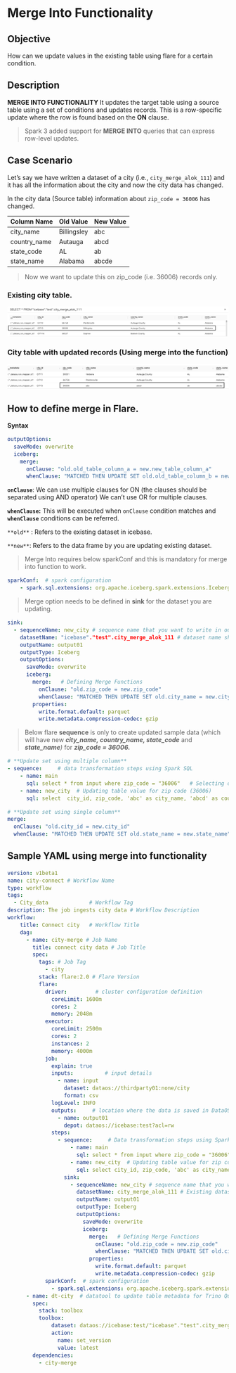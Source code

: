 # Merge Into Functionality


## Objective

How can we update values in the existing table using flare for a certain condition.

## Description

**MERGE INTO FUNCTIONALITY**
It updates the target table using a source table using a set of conditions and updates records. This is a row-specific update where the row is found based on the **ON** clause.

> Spark 3 added support for **MERGE INTO** queries that can express row-level updates.
> 

## Case Scenario

Let’s say we have written a dataset of a city (i.e., `city_merge_alok_111`) and it has all the information about the city and now the city data has changed.

In the city data (Source table) information about  `zip_code = 36006` has changed.

| Column Name | Old Value | New Value |
| --- | --- | --- |
| city_name | Billingsley | abc |
| country_name | Autauga | abcd |
| state_code | AL | ab |
| state_name | Alabama | abcde |

> Now we want to update this on zip_code (i.e. 36006) records only.
> 

### Existing city table.

![Screen Shot 2022-06-02 at 1.08.49 AM.png](./merge_into_functionality/screen_shot_2022-06-02_at_1.08.49_am.png)

### City table with updated records (Using merge into the function)

![Screen Shot 2022-06-02 at 1.21.52 AM.png](./merge_into_functionality/screen_shot_2022-06-02_at_1.21.52_am.png)

## How to define merge in Flare.

**Syntax** 

```yaml
outputOptions:
  saveMode: overwrite
  iceberg:
    merge:
      onClause: "old.old_table_column_a = new.new_table_column_a"
      whenClause: "MATCHED THEN UPDATE SET old.old_table_column_b = new.old_table_column_b"
```

**`onClause`**: We can use multiple clauses for ON (the clauses should be separated using AND operator) We can’t use OR for multiple clauses.

**`whenClause`:**  This will be executed when `onClause` condition matches and **`whenClause`** conditions can be referred.

`**old**` : Refers to the existing dataset in icebase.

`**new**`: Refers to the data frame by you are updating existing dataset.

> Merge Into requires below sparkConf and this is mandatory for merge into function to work.
> 

```yaml
sparkConf:  # spark configuration 
    - spark.sql.extensions: org.apache.iceberg.spark.extensions.IcebergSparkSessionExtensions  # mandatory for merge into
```

> Merge option needs to be defined in **sink** for the dataset you are updating.
> 

```yaml
sink:
  - sequenceName: new_city # sequence name that you want to write in output location 
    datasetName: "icebase"."test".city_merge_alok_111 # dataset name shown in workbench 
    outputName: output01 
    outputType: Iceberg 
    outputOptions: 
      saveMode: overwrite 
      iceberg: 
        merge:   # Defining Merge Functions 
          onClause: "old.zip_code = new.zip_code"    
          whenClause: "MATCHED THEN UPDATE SET old.city_name = new.city_name,old.county_name = new.county_name,old.state_code = new.state_code,old.state_name = new.state_name" 
        properties: 
          write.format.default: parquet 
          write.metadata.compression-codec: gzip
```

> Below flare **sequence** is only to create updated sample data (which will have new ***city_name, country_name, state_code*** and ***state_name**)* for ***zip_code = 36006.***
> 

```yaml
# **Update set using multiple column** 
- sequence:     # data transformation steps using Spark SQL 
    - name: main 
      sql: select * from input where zip_code = "36006"   # Selecting only zip code (36006) 
    - name: new_city  # Updating table value for zip code (36006)  
      sql: select  city_id, zip_code, 'abc' as city_name, 'abcd' as county_name, 'ab' as state_code , 'abcde' as state_name from main
```

```yaml
# **Update set using single column** 
merge:
  onClause: "old.city_id = new.city_id"
  whenClause: "MATCHED THEN UPDATE SET old.state_name = new.state_name"
```

## Sample YAML using merge into functionality

```yaml
version: v1beta1 
name: city-connect # Workflow Name 
type: workflow  
tags: 
  - City_data             # Workflow Tag 
description: The job ingests city data # Workflow Description 
workflow: 
    title: Connect city   # Workflow Title 
    dag: 
      - name: city-merge # Job Name 
        title: connect city data # Job Title  
        spec:  
          tags: # Job Tag 
            - city 
          stack: flare:2.0 # Flare Version
          flare: 
            driver:         # cluster configuration definition 
              coreLimit: 1600m 
              cores: 2 
              memory: 2048m 
            executor: 
              coreLimit: 2500m 
              cores: 2 
              instances: 2 
              memory: 4000m 
            job: 
              explain: true 
              inputs:          # input details 
                - name: input 
                  dataset: dataos://thirdparty01:none/city 
                  format: csv 
              logLevel: INFO 
              outputs:     # location where the data is saved in DataOS: in the form dataos://catalog:schema 
                - name: output01 
                  depot: dataos://icebase:test?acl=rw 
              steps: 
                - sequence:     # Data transformation steps using Spark SQL 
                    - name: main 
                      sql: select * from input where zip_code = "36006"   # Selecting only zip code (36006) 
                    - name: new_city  # Updating table value for zip code (36006)  
                      sql: select city_id, zip_code, 'abc' as city_name, 'abcd' as county_name, 'ab' as state_code , 'abcde' as state_name from main 
                  sink: 
                    - sequenceName: new_city # sequence name that you want to write in output location 
                      datasetName: city_merge_alok_111 # Existing dataset 
                      outputName: output01 
                      outputType: Iceberg 
                      outputOptions: 
                        saveMode: overwrite 
                        iceberg: 
                          merge:   # Defining Merge Functions 
                            onClause: "old.zip_code = new.zip_code"    
                            whenClause: "MATCHED THEN UPDATE SET old.city_name = new.city_name,old.county_name = new.county_name,old.state_code = new.state_code,old.state_name = new.state_name" 
                          properties: 
                            write.format.default: parquet 
                            write.metadata.compression-codec: gzip             
            sparkConf:  # spark configuration 
              - spark.sql.extensions: org.apache.iceberg.spark.extensions.IcebergSparkSessionExtensions  # mandatory for merge into function to work 
      - name: dt-city  # datatool to update table metadata for Trino Query Engine 
        spec: 
          stack: toolbox 
          toolbox: 
              dataset: dataos://icebase:test/"icebase"."test".city_merge_alok_111?acl=rw 
              action: 
                name: set_version 
                value: latest   
        dependencies:  
          - city-merge
```
